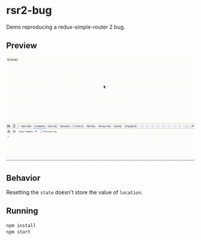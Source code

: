 # rsr2-bug
Demo reproducing a redux-simple-router 2 bug.

## Preview
![gif preview](preview.gif)

## Behavior
Resetting the `state` doesn't store the value of `location`.

## Running
```bash
npm install
npm start
```
